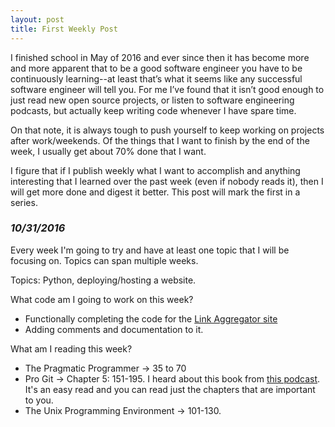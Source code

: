 ```yaml
---
layout: post
title: First Weekly Post
---
```

I finished school in May of 2016 and ever since then it has become more and more apparent that to be a good software engineer you have to be continuously learning--at least that’s what it seems like any successful software engineer will tell you. For me I’ve found that it isn’t good enough to just read new open source projects, or listen to software engineering podcasts, but actually keep writing code whenever I have spare time.

On that note, it is always tough to push yourself to keep working on projects after work/weekends. Of the things that I want to finish by the end of the week, I usually get about 70% done that I want.

I figure that if I publish weekly what I want to accomplish and anything interesting that I learned over the past week (even if nobody reads it), then I will get more done and digest it better. This post will mark the first in a series.

### _10/31/2016_

Every week I'm going to try and have at least one topic that I will be focusing on. Topics can span multiple weeks.

Topics: Python, deploying/hosting a website.

What code am I going to work on this week?

- Functionally completing the code for the [Link Aggregator site](https://github.com/connormurray7/link-aggregator)
- Adding comments and documentation to it.

What am I reading this week?

- The Pragmatic Programmer -> 35 to 70
- Pro Git -> Chapter 5: 151-195. I heard about this book from [this podcast](http://softwareengineeringdaily.com/2016/04/06/git-workflows-tim-pettersen/). It's an easy read and you can read just the chapters that are important to you.
- The Unix Programming Environment -> 101-130.
